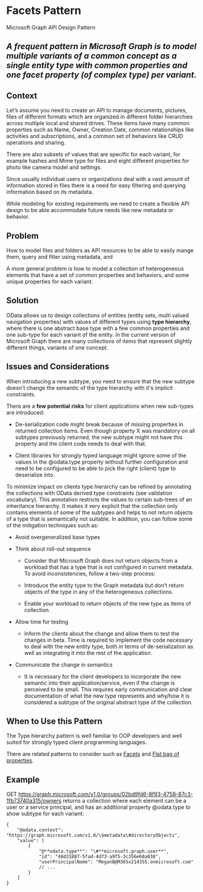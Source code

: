 # Facets Pattern

Microsoft Graph API Design Pattern

## *A frequent pattern in Microsoft Graph is to model multiple variants of a common concept as a single entity type with common properties and one facet property (of complex type) per variant.*

## Context

Let’s assume you need to create an API to manage documents, pictures, files of
different formats which are organized in different folder hierarchies across
multiple local and shared drives. These items have many common properties such
as Name, Owner, Creation Date, common relationships like activities and
subscriptions, and a common set of behaviors like CRUD operations and sharing.

There are also subsets of values that are specific for each variant, for example
hashes and Mime type for files and eight different properties for photo like
camera model and settings.

Since usually individual users or organizations deal with a vast amount of
information stored in files there is a need for easy filtering and querying
information based on its metadata.

While modeling for existing requirements we need to create a flexible API design
to be able accommodate future needs like new metadata or behavior.

## Problem

How to model files and folders as API resources to be able to easily mange them,
query and filter using metadata, and

A more general problem is how to model a collection of heterogeneous elements
that have a set of common properties and behaviors, and some unique properties
for each variant.

## Solution

OData allows us to design collections of entities (entity sets, multi valued
navigation properties) with values of different types using **type hierarchy**,
where there is one abstract base type with a few common properties and one
sub-type for each variant of the entity. In the current version of Microsoft
Graph there are many collections of items that represent slightly different
things, variants of one concept.

## Issues and Considerations

When introducing a new subtype, you need to ensure that the new subtype doesn't
change the semantic of the type hierarchy with it's implicit constraints.

There are a **few potential risks** for client applications when new sub-types
are introduced:

-   De-serialization code might break because of missing properties in returned
    collection items. Even though property X was mandatory on all subtypes
    previously returned, the new subtype might not have this property and the
    client code needs to deal with that.

-   Client libraries for strongly typed language might ignore some of the values
    in the @odata.type property without further configuration and need to be
    configured to be able to pick the right (client) type to deserialize into.

To minimize impact on clients type hierarchy can be refined by annotating the
collections with OData derived type constraints (see validation vocabulary).
This annotation restricts the values to certain sub-trees of an inheritance
hierarchy. It makes it very explicit that the collection only contains elements
of some of the subtypes and helps to not return objects of a type that is
semantically not suitable. In addition, you can follow some of the mitigation
techniques such as:

-   Avoid overgeneralized base types

-   Think about roll-out sequence

    -   Consider that Microsoft Graph does not return objects from a workload
        that has a type that is not configured in current metadata. To avoid
        inconsistencies, follow a two-step process:

    -   Introduce the entity type to the Graph metadata but don’t return objects
        of the type in any of the heterogeneous collections.

    -   Enable your workload to return objects of the new type as items of
        collection.

-   Allow time for testing

    -   Inform the clients about the change and allow them to test the changes
        in beta. Time is required to implement the code necessary to deal with
        the new entity type, both in terms of de-serialization as well as
        integrating it into the rest of the application.

-   Communicate the change in semantics

    -   It is necessary for the client developers to incorporate the new
        semantic into their application/service, even if the change is perceived
        to be small. This requires early communication and clear documentation
        of what the new type represents and why/how it is considered a subtype
        of the original abstract type of the collection.

## When to Use this Pattern

The Type hierarchy pattern is well familiar to OOP developers and well suited
for strongly typed client programming languages.

There are related patterns to consider such as
[Facets](https://github.com/microsoft/api-guidelines/tree/graph/graph) and [Flat
bag of
properties](https://github.com/microsoft/api-guidelines/tree/graph/graph).

## Example

GET
<https://graph.microsoft.com/v1.0/groups/02bd9fd6-8f93-4758-87c3-1fb73740a315/owners>
returns a collection where each element can be a user or a service principal,
and has an additional property @odata.type to show subtype for each variant:

~~~~~~~~~~~~~~~~~~~~~~~~~~~~~~~~~~~~~~~~~~~~~~~~~~~~~~~~~~~~~~~~~~~~~~~~~~~~~~~~
{
    "@odata.context":
"https://graph.microsoft.com/v1.0/\$metadata\#directoryObjects",
    "value": [
        {
            "@**odata.type**": "\#**microsoft.graph.user**",
            "id": "48d31887-5fad-4d73-a9f5-3c356e68a038",
            "userPrincipalName": "MeganB@M365x214355.onmicrosoft.com"
            // ...
        }
    ]
}
~~~~~~~~~~~~~~~~~~~~~~~~~~~~~~~~~~~~~~~~~~~~~~~~~~~~~~~~~~~~~~~~~~~~~~~~~~~~~~~~
